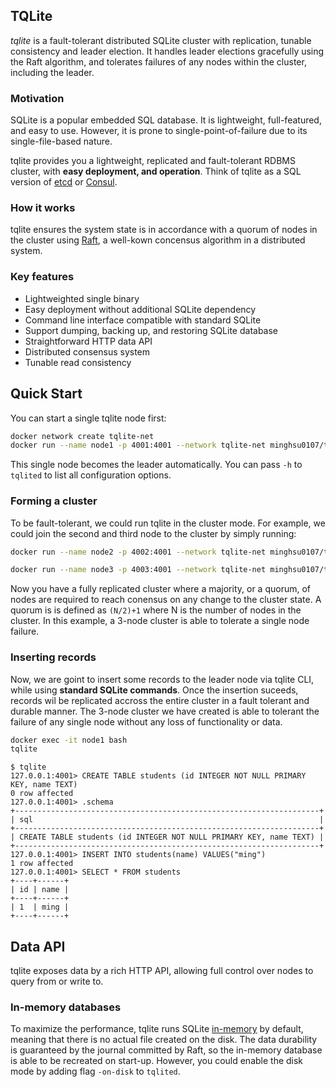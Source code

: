 ## TQLite
*tqlite* is a fault-tolerant distributed SQLite cluster with replication, tunable consistency and leader election. It handles leader elections gracefully using the Raft algorithm, and tolerates failures of any nodes within the cluster, including the leader.

### Motivation
SQLite is a popular embedded SQL database. It is lightweight, full-featured, and easy to use. However, it is prone to single-point-of-failure due to its single-file-based nature.

tqlite provides you a lightweight, replicated and fault-tolerant RDBMS cluster, with **easy deployment, and operation**. Think of tqlite as a SQL version of [etcd](https://github.com/coreos/etcd/) or [Consul](https://github.com/hashicorp/consul).

### How it works
tqlite ensures the system state is in accordance with a quorum of nodes in the cluster using [Raft](https://raft.github.io/), a well-kown concensus algorithm in a distributed system.
### Key features
- Lightweighted single binary
- Easy deployment without additional SQLite dependency
- Command line interface compatible with standard SQLite
- Support dumping, backing up, and restoring SQLite database
- Straightforward HTTP data API
- Distributed consensus system
- Tunable read consistency
## Quick Start
You can start a single tqlite node first:
```bash
docker network create tqlite-net
docker run --name node1 -p 4001:4001 --network tqlite-net minghsu0107/tqlite:v1 -node-id 1 -http-addr 0.0.0.0:4001 -raft-addr node1:4002
```

This single node becomes the leader automatically. You can pass `-h` to `tqlited` to list all configuration options.
### Forming a cluster
To be fault-tolerant, we could run tqlite in the cluster mode. For example, we could join the second and third node to the cluster by simply running:
```bash
docker run --name node2 -p 4002:4001 --network tqlite-net minghsu0107/tqlite:v1 -node-id 2 -http-addr 0.0.0.0:4001 -raft-addr node2:4002 -join http://node1:4001

docker run --name node3 -p 4003:4001 --network tqlite-net minghsu0107/tqlite:v1 -node-id 3 -http-addr 0.0.0.0:4001 -raft-addr node3:4002 -join http://node1:4001
```
Now you have a fully replicated cluster where a majority, or a quorum, of nodes are required to reach conensus on any change to the cluster state. A quorum is is defined as `(N/2)+1` where N is the number of nodes in the cluster. In this example, a 3-node cluster is able to tolerate a single node failure.
### Inserting records
Now, we are goint to insert some records to the leader node via tqlite CLI, while using **standard SQLite commands**. Once the insertion suceeds, records wil be replicated accross the entire cluster in a fault tolerant and durable manner. The 3-node cluster we have created is able to tolerant the failure of any single node without any loss of functionality or data.
```bash
docker exec -it node1 bash
tqlite
```
```
$ tqlite
127.0.0.1:4001> CREATE TABLE students (id INTEGER NOT NULL PRIMARY KEY, name TEXT)
0 row affected
127.0.0.1:4001> .schema
+--------------------------------------------------------------------+
| sql                                                                |
+--------------------------------------------------------------------+
| CREATE TABLE students (id INTEGER NOT NULL PRIMARY KEY, name TEXT) |
+--------------------------------------------------------------------+
127.0.0.1:4001> INSERT INTO students(name) VALUES("ming")
1 row affected
127.0.0.1:4001> SELECT * FROM students
+----+------+
| id | name |
+----+------+
| 1  | ming |
+----+------+
```

## Data API
tqlite exposes data by a rich HTTP API, allowing full control over nodes to query from or write to.
### In-memory databases
To maximize the performance, tqlite runs SQLite [in-memory](https://www.sqlite.org/inmemorydb.html) by default, meaning that there is no actual file created on the disk. The data durability is guaranteed by the journal committed by Raft, so the in-memory database is able to be recreated on start-up. However, you could enable the disk mode by adding flag `-on-disk` to `tqlited`.
